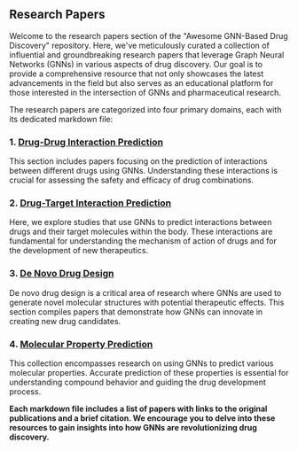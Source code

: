 ## Research Papers

Welcome to the research papers section of the "Awesome GNN-Based Drug Discovery" repository. Here, we've meticulously curated a collection of influential and groundbreaking research papers that leverage Graph Neural Networks (GNNs) in various aspects of drug discovery. Our goal is to provide a comprehensive resource that not only showcases the latest advancements in the field but also serves as an educational platform for those interested in the intersection of GNNs and pharmaceutical research.

The research papers are categorized into four primary domains, each with its dedicated markdown file:

### 1. [Drug-Drug Interaction Prediction](./Drug-Drug_Interaction_Prediction.md)
This section includes papers focusing on the prediction of interactions between different drugs using GNNs. Understanding these interactions is crucial for assessing the safety and efficacy of drug combinations.

### 2. [Drug-Target Interaction Prediction](./Drug-Target_Interaction_Prediction.md)
Here, we explore studies that use GNNs to predict interactions between drugs and their target molecules within the body. These interactions are fundamental for understanding the mechanism of action of drugs and for the development of new therapeutics.

### 3. [De Novo Drug Design](./De_Novo_Drug_Design.md)
De novo drug design is a critical area of research where GNNs are used to generate novel molecular structures with potential therapeutic effects. This section compiles papers that demonstrate how GNNs can innovate in creating new drug candidates.

### 4. [Molecular Property Prediction](./Molecular_Property_Prediction.md)
This collection encompasses research on using GNNs to predict various molecular properties. Accurate prediction of these properties is essential for understanding compound behavior and guiding the drug development process.

**Each markdown file includes a list of papers with links to the original publications and a brief citation. We encourage you to delve into these resources to gain insights into how GNNs are revolutionizing drug discovery.**

